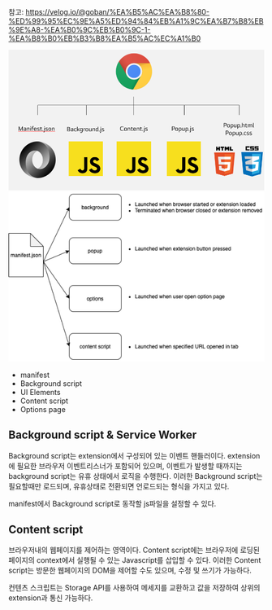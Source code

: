 참고: https://velog.io/@goban/%EA%B5%AC%EA%B8%80-%ED%99%95%EC%9E%A5%ED%94%84%EB%A1%9C%EA%B7%B8%EB%9E%A8-%EA%B0%9C%EB%B0%9C-1-%EA%B8%B0%EB%B3%B8%EA%B5%AC%EC%A1%B0  

![아키텍쳐](/images/extension-tree.png)
![아키텍쳐2](/images/architecture.png)
* manifest
* Background script
* UI Elements
* Content script
* Options page

## Background script & Service Worker
Background script는 extension에서 구성되어 있는 이벤트 핸들러이다.
extension에 필요한 브라우저 이벤트리스너가 포함되어 있으며, 이벤트가 발생할 때까지는 background script는 유휴 상태에서 로직을 수행한다. 이러한 Background script는 필요할때만 로드되며, 유휴상태로 전환되면 언로드되는 형식을 가지고 있다.

manifest에서 Background script로 동작할 js파일을 설정할 수 있다.

## Content script

브라우저내의 웹페이지를 제어하는 영역이다. Content script에는 브라우저에 로딩된 페이지의 context에서 실행될 수 있는 Javascript를 삽입할 수 있다. 이러한 Content script는 방문한 웹페이지의 DOM을 제어할 수도 있으며, 수정 및 쓰기가 가능하다.

컨텐츠 스크립트는 Storage API를 사용하여 메세지를 교환하고 값을 저장하여 상위의 extension과 통신 가능하다.